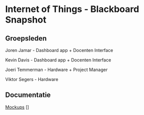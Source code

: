 # Internet of Things - Blackboard Snapshot

## Groepsleden

Joren Jamar - Dashboard app + Docenten Interface

Kevin Davis - Dashboard app + Docenten Interface

Joeri Temmerman - Hardware + Project Manager

Viktor Segers - Hardware


## Documentatie

[Mockups](./doc/mockups)
[]

